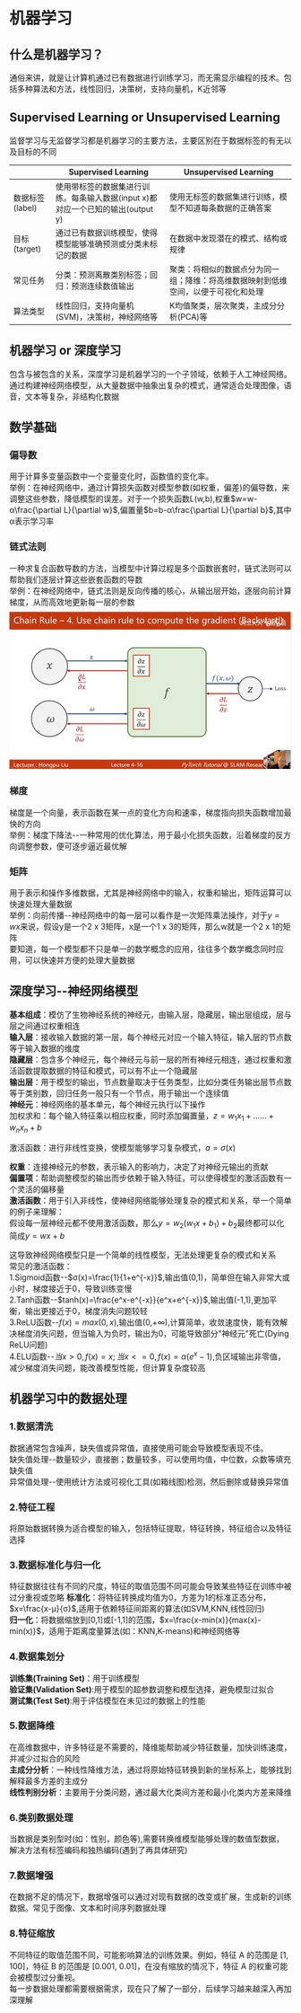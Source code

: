 # 机器学习  
## 什么是机器学习？  
通俗来讲，就是让计算机通过已有数据进行训练学习，而无需显示编程的技术。包括多种算法和方法，线性回归，决策树，支持向量机，K近邻等
## Supervised Learning or Unsupervised Learning  
监督学习与无监督学习都是机器学习的主要方法，主要区别在于数据标签的有无以及目标的不同

|                 | Supervised Learning                                          | Unsupervised Learning                                        |
| --------------- | ------------------------------------------------------------ | ------------------------------------------------------------ |
| 数据标签(label) | 使用带标签的数据集进行训练。每条输入数据(input x)都对应一个已知的输出(output y) | 使用无标签的数据集进行训练，模型不知道每条数据的正确答案     |
| 目标(target)    | 通过已有数据训练模型，使得模型能够准确预测或分类未标记的数据 | 在数据中发现潜在的模式、结构或规律                           |
| 常见任务        | 分类：预测离散类别标签；回归：预测连续数值输出               | 聚类：将相似的数据点分为同一组；降维：将高维数据映射到低维空间，以便于可视化和处理 |
| 算法类型        | 线性回归，支持向量机(SVM)，决策树，神经网络等                | K均值聚类，层次聚类，主成分分析(PCA)等                       |

## 机器学习 or 深度学习  
包含与被包含的关系，深度学习是机器学习的一个子领域，依赖于人工神经网络。通过构建神经网络模型，从大量数据中抽象出复杂的模式，通常适合处理图像，语音，文本等复杂，非结构化数据  
## 数学基础
### 偏导数
用于计算多变量函数中一个变量变化时，函数值的变化率。  
举例：在神经网络中，通过计算损失函数对模型参数(如权重，偏差)的偏导数，来调整这些参数，降低模型的误差。对于一个损失函数L(w,b),权重$w=w-α\frac{\partial L}{\partial w}$,偏置量$b=b-α\frac{\partial L}{\partial b}$,其中α表示学习率  

### 链式法则
一种求复合函数导数的方法，当模型中计算过程是多个函数嵌套时，链式法则可以帮助我们逐层计算这些嵌套函数的导数  
举例：在神经网络中，链式法则是反向传播的核心，从输出层开始，逐层向前计算梯度，从而高效地更新每一层的参数  
  ![backward](.\backward.png)

### 梯度
梯度是一个向量，表示函数在某一点的变化方向和速率，梯度指向损失函数增加最快的方向  
举例：梯度下降法--一种常用的优化算法，用于最小化损失函数，沿着梯度的反方向调整参数，便可逐步逼近最优解  
### 矩阵
用于表示和操作多维数据，尤其是神经网络中的输入，权重和输出，矩阵运算可以快速处理大量数据  
举例：向前传播--神经网络中的每一层可以看作是一次矩阵乘法操作，对于$y=wx$来说，假设y是一个2 x 3矩阵，x是一个1 x 3的矩阵，那么w就是一个2 x 1的矩阵  
要知道，每一个模型都不只是单一的数学概念的应用，往往多个数学概念同时应用，可以快速并方便的处理大量数据  

## 深度学习--神经网络模型 
**基本组成**：模仿了生物神经系统的神经元，由输入层，隐藏层，输出层组成，层与层之间通过权重相连  
**输入层**：接收输入数据的第一层，每个神经元对应一个输入特征，输入层的节点数等于输入数据的维度  
**隐藏层**：包含多个神经元，每个神经元与前一层的所有神经元相连，通过权重和激活函数提取数据的特征和模式，可以有不止一个隐藏层  
**输出层**：用于模型的输出，节点数量取决于任务类型，比如分类任务输出层节点数等于类别数，回归任务一般只有一个节点，用于输出一个连续值  
**神经元**：神经网络的基本单元，每个神经元执行以下操作  
加权求和：每个输入特征乘以相应权重，同时添加偏置量，$z=w_1x_1+……+w_nx_n+b$

激活函数：进行非线性变换，使模型能够学习复杂模式，$a=σ(x)$

**权重**：连接神经元的参数，表示输入的影响力，决定了对神经元输出的贡献  
**偏置项**：帮助调整模型的输出而步依赖于输入特征，可以使得模型的激活函数有一个灵活的偏移量  
**激活函数**：用于引入非线性，使神经网络能够处理复杂的模式和关系，举一个简单的例子来理解：  
假设每一层神经元都不使用激活函数，那么$y=w_2(w_1x+b_1)+b_2$最终都可以化简成$y=wx+b$

这导致神经网络模型只是一个简单的线性模型，无法处理更复杂的模式和关系   
常见的激活函数：  
1.Sigmoid函数--$σ(x)=\frac{1}{1+e^{-x}}$,输出值(0,1)，简单但在输入非常大或小时，梯度接近于0，导致训练变慢  
2.Tanh函数--$tanh(x)=\frac{e^x-e^{-x}}{e^x+e^{-x}}$,输出值(-1,1),更加平衡，输出更接近于0，梯度消失问题较轻  
3.ReLU函数--$f(x)=max(0,x)$,输出值(0,+$\infty$),计算简单，收敛速度快，能有效解决梯度消失问题，但当输入为负时，输出为0，可能导致部分"神经元"死亡(Dying ReLU问题)  
4.ELU函数--$当x>0,f(x)=x;当x<=0,f(x)=α(e^x-1)$,负区域输出非零值，减少梯度消失问题，能改善模型性能，但计算复杂度较高  

## 机器学习中的数据处理  
### 1.数据清洗  
数据通常包含噪声，缺失值或异常值，直接使用可能会导致模型表现不佳。  
缺失值处理--数量较少，直接删；数量较多，可以使用均值，中位数，众数等填充缺失值  
异常值处理--使用统计方法或可视化工具(如箱线图)检测，然后删除或替换异常值  
### 2.特征工程  
将原始数据转换为适合模型的输入，包括特征提取，特征转换，特征组合以及特征选择  
### 3.数据标准化与归一化  
特征数据往往有不同的尺度，特征的取值范围不同可能会导致某些特征在训练中被过分重视或忽略
**标准化**：将特征转换成均值为0，方差为1的标准正态分布，$x=\frac{x-μ}{σ}$,适用于依赖特征间距离的算法(如SVM,KNN,线性回归)  
**归一化**：将数据缩放到[0,1]或[-1,1]的范围，$x=\frac{x-min(x)}{max(x)-min(x)}$，适用于距离度量算法(如：KNN,K-means)和神经网络等  
### 4.数据集划分  
**训练集(Training Set)**：用于训练模型  
**验证集(Validation Set)**:用于模型的超参数调整和模型选择，避免模型过拟合  
**测试集(Test Set)**:用于评估模型在未见过的数据上的性能  
### 5.数据降维  
在高维数据中，许多特征是不需要的，降维能帮助减少特征数量，加快训练速度，并减少过拟合的风险  
**主成分分析**：一种线性降维方法，通过将原始特征转换到新的坐标系上，能够找到解释最多方差的主成分  
**线性判别分析**：主要用于分类问题，通过最大化类间方差和最小化类内方差来降维
### 6.类别数据处理  
当数据是类别型时(如：性别，颜色等),需要转换维模型能够处理的数值型数据，解决方法有标签编码和独热编码(遇到了再具体研究)  
### 7.数据增强  
在数据不足的情况下，数据增强可以通过对现有数据的改变或扩展，生成新的训练数据。常见于图像、文本和时间序列数据处理  
### 8.特征缩放  
不同特征的取值范围不同，可能影响算法的训练效果。例如，特征 A 的范围是 [1, 100]，特征 B 的范围是 [0.001, 0.01]，在没有缩放的情况下，特征 A 的权重可能会被模型过分重视。  
每一步数据处理都需要根据需求，现在只了解了一部分，后续学习越来越深入再加深理解